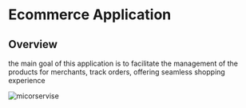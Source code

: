 # Ecommerce Application

## Overview
the main goal of this application is to facilitate  the management of 
the products for merchants, track orders, offering seamless shopping experience

![micorservise](https://github.com/user-attachments/assets/6fcc639e-a0d4-4529-bb45-f6754dc76008)

